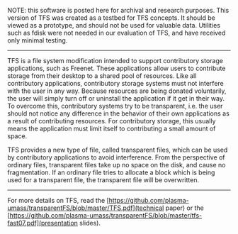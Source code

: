 NOTE: this software is posted here for archival and research purposes.
This version of TFS was created as a testbed for TFS concepts. It should be viewed as a prototype, and should not be used for valuable data. Utilities such as fdisk were not needed in our evaluation of TFS, and have received only minimal testing.

-----

TFS is a file system modification intended to support contributory storage applications, such as Freenet. These applications allow users to contribute storage from their desktop to a shared pool of resources. Like all contributory applications, contributory storage systems must not interfere with the user in any way. Because resources are being donated voluntarily, the user will simply turn off or uninstall the application if it get in their way. To overcome this, contributory systems try to be transparent, i.e. the user should not notice any difference in the behavior of their own applications as a result of contributing resources. For contributory storage, this usually means the application must limit itself to contributing a small amount of space.

TFS provides a new type of file, called transparent files, which can be used by contributory applications to avoid interference. From the perspective of ordinary files, transparent files take up no space on the disk, and cause no fragmentation. If an ordinary file tries to allocate a block which is being used for a transparent file, the transparent file will be overwritten.

-----

For more details on TFS, read the [https://github.com/plasma-umass/transparentFS/blob/master/TFS.pdf](technical paper) or the [https://github.com/plasma-umass/transparentFS/blob/master/tfs-fast07.pdf](presentation slides).


